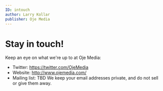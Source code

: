 ```yaml
---
ID: intouch
author: Larry Kollar
publisher: Oje Media
---
```


# Stay in touch!

Keep an eye on what we're up to at Oje Media:

* Twitter: <https://twitter.com/OjeMedia>
* Website: <http://www.ojemedia.com/>
* Mailing list: TBD
  We keep your email addresses private, and do not sell or give them away.

<image src="oje_icon.png" width="1.75in"/>
